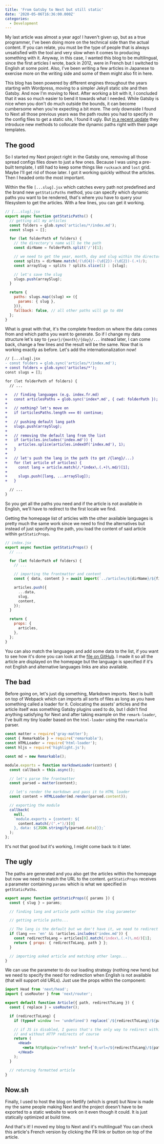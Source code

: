 ```yaml
---
title: 'From Gatsby to Next but still static'
date: '2020-05-06T16:36:00.000Z'
categories:
  - Development
---
```


My last article was almost a year ago! I haven't given up, but as a true programmer, I've been doing more on the technical side than the actual content. If you can relate, you must be the type of people that is always unsatisfied with the tool and very slow when it comes to producing something with it.
Anyway, in this case, I wanted this blog to be multilingual, since the first articles I wrote, back in 2012, were in French but I switched to English at some point. Also, I've been writing a few articles in Japanese to exercise more on the writing side and some of them might also fit in here.

This blog has been powered by different engines throughout the years starting with Wordpress, moving to a simpler Jekyll static site and then Gatsby. And now I'm moving to Next. After working a bit with it, I concluded that it was so much easier to bend it towards what I needed. While Gatsby is nice when you don't do much outside the bounds, it can become cumbersome when you're expecting a bit more. The only downside I found to Next all those previous years was the path routes you had to specify in the config files to get a static site, I found it ugly. But [in a recent update](https://nextjs.org/blog/next-9-3#next-gen-static-site-generation-ssg-support) they introduce new methods to collocate the dynamic paths right with their page templates.

## The good

So I started my Next project right in the Gatsby one, removing all those spread configs files down to just a few ones. Because I was using a pre-built template, I still had to keep some things like `rucksack` and `lost` grid. Maybe I'll get rid of those later. I got it working quickly without the articles. Then I headed onto the most important.

Within the file `[...slug].jsx` which catches every path not predefined and the brand new `getStaticPaths` method, you can specify which dynamic paths you want to be rendered, that's where you have to query your filesystem to get the articles. With a few lines, you can get it working.

```js
// [...slug].jsx
export async function getStaticPaths() {
  // getting all my articles
  const folders = glob.sync('articles/*/index.md');
  const slugs = [];

  for (let folderPath of folders) {
    // the directory's name will be the path
    const dirName = folderPath.split('/')[1];

    // we need to get the year, month, day and slug within the directory's name
    const splits = dirName.match(/(\d{4})-(\d{2})-(\d{2})-(.+)/);
    const arraySlug = splits ? splits.slice(1) : [slug];

    // let's save the slug
    slugs.push(arraySlug);
  }

  return {
    paths: slugs.map((slug) => ({
      params: { slug },
    })),
    fallback: false, // all other paths will go to 404
  };
}
```

What is great with that, it's the complete freedom on where the data comes from and which paths you want to generate. So if I change my data structure let's say to `{year}/{month}/{day}/...` instead later, I can come back, change a few lines and the result will be the same. Now that is working exactly as before. Let's add the internationalization now!

```diff
// [...slug].jsx
- const folders = glob.sync('articles/*/index.md');
+ const folders = glob.sync('articles/*');
const slugs = [];

for (let folderPath of folders) {
  // ...

+   // finding languages (e.g. index.fr.md)
+   const articlesPaths = glob.sync('index*.md', { cwd: folderPath });
+
+   // nothing? let's move on
+   if (articlesPaths.length === 0) continue;
+
+   // pushing default lang path
+   slugs.push(arraySlug);
+
+   // removing the default lang from the list
+   if (articles.includes('index.md')) {
+     articles.splice(articles.indexOf('index.md'), 1);
+   }
+
+   // let's push the lang in the path (to get /{lang}/...)
+   for (let article of articles) {
+     const lang = article.match(/.*index\.(.+)\.md/)[1];
+
+     slugs.push([lang, ...arraySlug]);
+   }

  // ...
}
```

So you get all the paths you need and if the article is not available in English, we'll have to redirect to the first locale we find.

Getting the homepage list of articles with the other available languages is pretty much the same work since we need to find the alternatives but instead of just specifying the path, you load the content of said article within `getStaticProps`.

```js
// index.jsx
export async function getStaticProps() {
  // ...

  for (let folderPath of folders) {
    // ...

    // importing the frontmatter and content
    const { data, content } = await import(`../articles/${dirName}/${filename}`));

    articles.push({
      ...data,
      slug,
      content,
    });
  }

  return {
    props: {
      articles,
    },
  };
}
```

You can also match the languages and add some data to the list, if you want to see how it's done you can look at the [file on GitHub](https://github.com/YoruNoHikage/blog/blob/sources/pages/index.jsx#L137-L191). I made it so all the article are displayed on the homepage but the language is specified if it's not English and alternative languages links are also available.

## The bad

Before going on, let's just dig something, Markdown imports. Next is built on top of Webpack which can imports all sorts of files as long as you have something called a loader for it. Colocating the assets' articles and the article itself was something Gatsby plugins used to do, but I didn't find anything satisfying for Next and after taking example on the `remark-loader`, I've built my tiny loader based on the `html-loader` using the `remarkable` parser.

```js
const matter = require('gray-matter');
const { Remarkable } = require('remarkable');
const HTMLLoader = require('html-loader');
const hljs = require('highlight.js');

const md = new Remarkable();

module.exports = function markdownLoader(content) {
  const callback = this.async();

  // let's parse the frontmatter
  const parsed = matter(content);

  // let's render the markdown and pass it to HTML loader
  const content = HTMLLoader(md.render(parsed.content));

  // exporting the module
  callback(
    null,
    `module.exports = {content: ${
      content.match(/(".+")/)[0]
    }, data: ${JSON.stringify(parsed.data)}};`
  );
};
```

It's not that good but it's working, I might come back to it later.

## The ugly

The paths are generated and you also get the articles within the homepage but now we need to match the URL to the content. `getStaticProps` receives a parameter containing `params` which is what we specified in `getStaticPaths`.

```js
export async function getStaticProps({ params }) {
  const { slug } = params;

  // finding lang and article path within the slug parameter

  // getting article paths...

  // The lang is the default but we don't have it, we need to redirect to the first one we find
  if (lang === 'en' && !articles.includes('index.md')) {
    const redirectToLang = articles[0].match(/index\.(.+)\.md/)[1];
    return { props: { redirectToLang, path } };
  }

  // importing asked article and matching other langs...
}
```

We can use the parameter to do our loading strategy (nothing new here) but we need to specify the need for redirection when English is not available (that will support old URLs). Just use the props within the component:

```jsx
import Head from 'next/head';
import { useRouter } from 'next/router';

export default function Article({ path, redirectToLang }) {
  const { replace } = useRouter();

  if (redirectToLang) {
    if (typeof window !== 'undefined') replace(`/${redirectToLang}/${path}`);

    // if JS is disabled, I guess that's the only way to redirect within a static website
    // and without HTTP redirects of course
    return (
      <Head>
        <meta httpEquiv="refresh" href={`0;url=/${redirectToLang}/${path}`} />
      </Head>
    );
  }

  // returning formatted article
}
```

## Now.sh

Finally, I used to host the blog on Netlify (which is great) but Now is made my the same people making Next and the project doesn't have to be exported to a static website to work on it even though it could. It is just statically optimized at build time.

And that's it! I moved my blog to Next and it's multilingual! You can check this article's French version by clicking the FR link or button on top of the article.